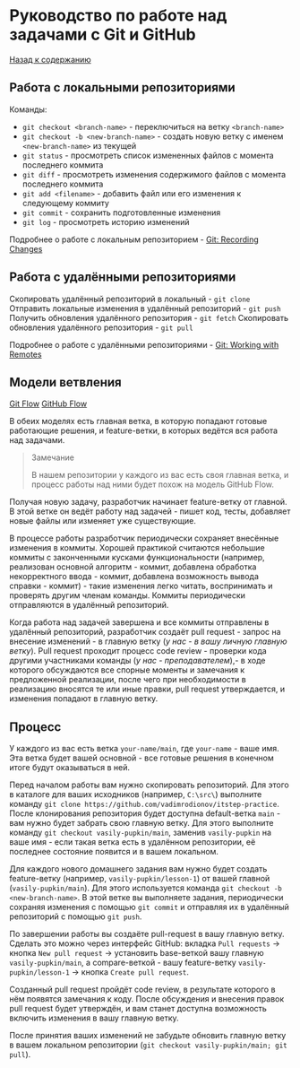 # Руководство по работе над задачами с Git и GitHub

[Назад к содержанию](./index.md)

## Работа с локальными репозиториями

Команды:
- `git checkout <branch-name>` - переключиться на ветку `<branch-name>`
- `git checkout -b <new-branch-name>` - создать новую ветку 
  с именем `<new-branch-name>` из текущей
- `git status` - просмотреть список измененных файлов с момента последнего
  коммита
- `git diff` - просмотреть изменения содержимого файлов с момента последнего 
  коммита
- `git add <filename>` - добавить файл или его изменения к следующему 
  коммиту
- `git commit` - сохранить подготовленные изменения
- `git log` - просмотреть историю изменений

Подробнее о работе с локальным репозиторием - [Git: Recording Changes][1]

## Работа с удалёнными репозиториями

Скопировать удалённый репозиторий в локальный - `git clone`
Отправить локальные изменения в удалённый репозиторий - `git push`
Получить обновления удалённого репозитория - `git fetch`
Скопировать обновления удалённого репозитория - `git pull`

Подробнее о работе с удалёнными репозиториями - [Git: Working with Remotes][2]

## Модели ветвления

[Git Flow][3]
[GitHub Flow](4)

В обеих моделях есть главная ветка, в которую попадают готовые работающие 
решения, и feature-ветки, в которых ведётся вся работа над задачами. 

> Замечание
>
> В нашем репозитории у каждого из вас есть своя главная ветка, и процесс 
> работы над ними будет похож на модель GitHub Flow.

Получая новую задачу, разработчик начинает feature-ветку от главной. В этой 
ветке он ведёт работу над задачей - пишет код, тесты, добавляет новые файлы 
или изменяет уже существующие. 

В процессе работы разработчик периодически сохраняет внесённые изменения в 
коммиты. Хорошей практикой считаются небольшие коммиты с законченными кусками 
функциональности (например, реализован основной алгоритм - коммит, добавлена 
обработка некорректного ввода - коммит, добавлена возможность вывода справки - 
коммит) - такие изменения легко читать, воспринимать и проверять другим членам 
команды. Коммиты периодически отправляются в удалённый репозиторий.

Когда работа над задачей завершена и все коммиты отправлены в удалённый 
репозиторий, разработчик создаёт pull request - запрос на внесение изменений - 
в главную ветку (*у нас - в вашу личную главную ветку*). Pull request проходит 
процесс code review - проверки кода другими участниками команды (*у нас -* 
*преподавателем*),- в ходе которого обсуждаются все спорные моменты и 
замечания к предложенной реализации, после чего при необходимости в реализацию 
вносятся те или иные правки, pull request утверждается, и изменения попадают в 
главную ветку.


## Процесс

У каждого из вас есть ветка `your-name/main`, где `your-name` - ваше имя.
Эта ветка будет вашей основной - все готовые решения в конечном итоге будут 
оказываться в ней.

Перед началом работы вам нужно скопировать репозиторий. Для этого в каталоге 
для ваших исходников (например, `C:\src\`) выполните команду 
`git clone https://github.com/vadimrodionov/itstep-practice`.
После клонирования репозитория будет доступна default-ветка `main` - вам нужно 
будет забрать свою главную ветку. Для этого выполните команду 
`git checkout vasily-pupkin/main`, заменив `vasily-pupkin` на ваше имя - если 
такая ветка есть в удалённом репозитории, её последнее состояние появится и в 
вашем локальном.

Для каждого нового домашнего задания вам нужно будет создать feature-ветку 
(например, `vasily-pupkin/lesson-1`) от вашей главной (`vasily-pupkin/main`).
Для этого используется команда `git checkout -b <new-branch-name>`.
В этой ветке вы выполняете задания, периодически сохраняя изменения с помощью 
`git commit` и отправляя их в удалённый репозиторий с помощью `git push`.

По завершении работы вы создаёте pull-request в вашу главную ветку. Сделать 
это можно через интерфейс GitHub: вкладка `Pull requests` -> кнопка 
`New pull request` -> установить base-веткой вашу главную `vasily-pupkin/main`,
а compare-веткой - вашу feature-ветку `vasily-pupkin/lesson-1` -> кнопка 
`Create pull request`.

Созданный pull request пройдёт code review, в результате которого в нём 
появятся замечания к коду. После обсуждения и внесения правок pull request 
будет утверждён, и вам станет доступна возможность включить изменения в вашу 
главную ветку.

После принятия ваших изменений не забудьте обновить главную ветку в вашем 
локальном репозитории (`git checkout vasily-pupkin/main; git pull`).


[1]:https://git-scm.com/book/en/v2/Git-Basics-Recording-Changes-to-the-Repository
[2]:https://git-scm.com/book/en/v2/Git-Basics-Working-with-Remotes
[3]:https://www.atlassian.com/ru/git/tutorials/comparing-workflows/gitflow-workflow
[4]:https://guides.github.com/introduction/flow/